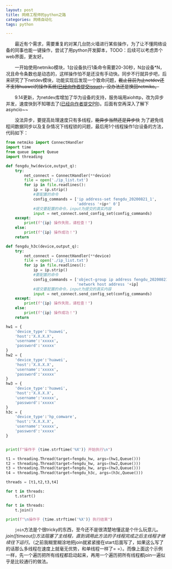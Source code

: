 ```yaml
---
layout: post
title: 网络工程师的python之路
categories: 网络自动化
tags: python

---
```


　　最近有个需求，需要重复的对某几台防火墙进行某些操作，为了让不懂网络设备的同事也能一键操作，尝试了用python开发脚本，TODO：后续可以考虑弄个web界面，更友好。

　　一开始使用netmiko模块，1台设备执行1条命令需要20-30秒，N台设备*N，况且命令条数也是动态的，这样操作怕不是还没有手动快。同步不行就异步吧，后来研究了下netdev模块，功能实现后发现一个致命问题，~~截止目前为止netdev还不支持huawei的操作系统([已经向作者提交issue](https://github.com/selfuryon/netdev/issues/45))，没办法还是换回netmiko。~~

　　9.14更新，为netdev库增加了华为设备的支持，服务端用aiohttp，改为异步并发，速度快到不知哪去了([已经向作者提交PR](https://github.com/selfuryon/netdev/pull/48))。后面有空再深入了解下asyncio~~

　　没法异步，要提高处理速度只有多线程，~~能异步当然还是异步快~~ 为了避免线程间数据同步以及复杂情况下线程锁的问题，最后用1个线程操作1台设备的方法，代码如下：

```python
from netmiko import ConnectHandler
import time
from queue import Queue
import threading

def fengdu_hw(device,output_q):
    try:
        net_connect = ConnectHandler(**device)
        file = open('./ip_list.txt')
        for ip in file.readlines():
            ip = ip.strip()
            #要配置的命令
            config_commands = ['ip address-set fengdu_20200821_1',
                               'address '+ip+' 0']
            #提交要配置的命令，input为提交的真实内容
            input = net_connect.send_config_set(config_commands)
    except:
        print(f"{ip} 操作失败，请检查！")
    else:
        print(f"{ip} 操作成功！")
    return

def fengdu_h3c(device,output_q):
    try:
        net_connect = ConnectHandler(**device)
        file = open('./ip_list.txt')
        for ip in file.readlines():
            ip = ip.strip()
            #要配置的命令
            config_commands = ['object-group ip address fengdu_20200821_1',
                               'network host address '+ip]
            #提交要配置的命令，input为提交的真实内容
            input = net_connect.send_config_set(config_commands)
    except:
        print(f"{ip} 操作失败，请检查！")
    else:
        print(f"{ip} 操作成功！")
    return

hw1 = {
    'device_type':'huawei',
    'host':'X.X.X.X',
    'username':'xxxxx',
    'password':'xxxxx'
}
hw2 = {
    'device_type':'huawei',
    'host':'X.X.X.X',
    'username':'xxxxx',
    'password':'xxxxx'
}
hw3 = {
    'device_type':'huawei',
    'host':'X.X.X.X',
    'username':'xxxxx',
    'password':'xxxxx'
}
h3c = {
    'device_type':'hp_comware',
    'host':'X.X.X.X',
    'username':'xxxxx',
    'password':'xxxxx'
}


print(f"操作于 {time.strftime('%X')} 开始执行\n")

t1 = threading.Thread(target=fengdu_hw, args=(hw1,Queue()))
t2 = threading.Thread(target=fengdu_hw, args=(hw2,Queue()))
t3 = threading.Thread(target=fengdu_hw, args=(hw3,Queue()))
t4 = threading.Thread(target=fengdu_h3c, args=(h3c,Queue()))

threads = [t1,t2,t3,t4]

for t in threads:
    t.start()

for t in threads:
    t.join()

print(f"\n操作于 {time.strftime('%X')} 执行结束")
```

　　`join`方法是个很tricky的东西，至今还不是很清楚地懂这是个什么玩意儿。*join([timeout])方法阻塞了主线程，直到调用此方法的子线程完成之后主线程才继续往下运行*。（之前我糊里糊涂地把join就紧紧接在start后面写了，如果这么写了的话那么多线程在速度上就毫无优势，和单线程一样了= =）。而像上面这个示例一样，先一个遍历把所有线程都启动起来，再用一个遍历把所有线程都join一遍似乎是比较通行的做法。